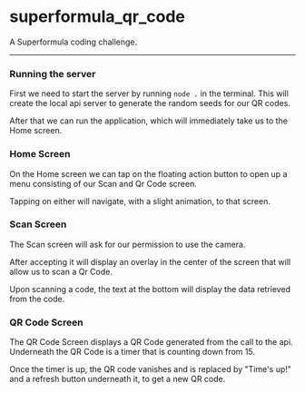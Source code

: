 # superformula_qr_code

A Superformula coding challenge.

---

### Running the server

First we need to start the server by running `node .` in the terminal. This will create the local api server to generate the random seeds for our QR codes.

After that we can run the application, which will immediately take us to the Home screen.

### Home Screen

On the Home screen we can tap on the floating action button to open up a menu consisting of our Scan and Qr Code screen.

Tapping on either will navigate, with a slight animation, to that screen.

### Scan Screen 

The Scan screen will ask for our permission to use the camera.

After accepting it will display an overlay in the center of the screen that will allow us to scan a Qr Code.

Upon scanning a code, the text at the bottom will display the data retrieved from the code.

### QR Code Screen

The QR Code Screen displays a QR Code generated from the call to the api. Underneath the QR Code is a timer that is counting down from 15. 

Once the timer is up, the QR code vanishes and is replaced by "Time's up!" and a refresh button underneath it, to get a new QR code.